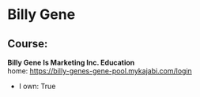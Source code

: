 # Billy Gene

## Course:
**Billy Gene Is Marketing Inc. Education**  
home: https://billy-genes-gene-pool.mykajabi.com/login
- I own: True
